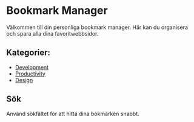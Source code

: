 # Bookmark Manager

Välkommen till din personliga bookmark manager. Här kan du organisera och spara alla dina favoritwebbsidor.

## Kategorier:
- [Development](categories/development.md)
- [Productivity](categories/productivity.md)
- [Design](categories/design.md)

## Sök
Använd sökfältet för att hitta dina bokmärken snabbt.
